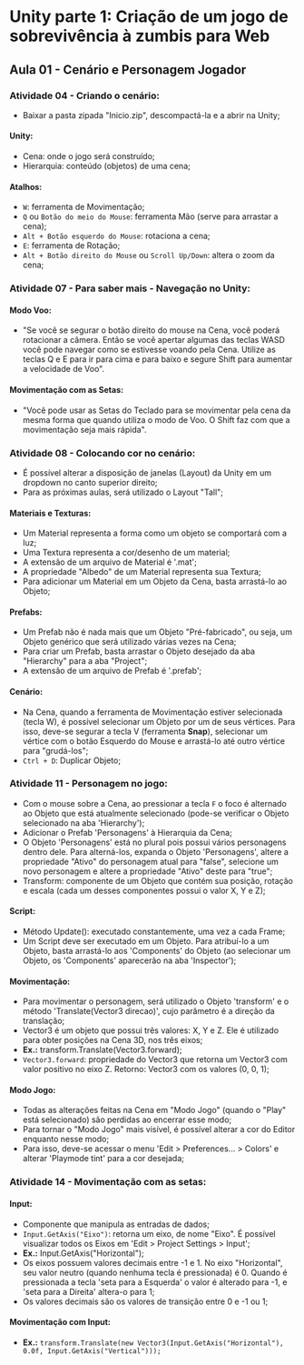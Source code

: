 # Unity parte 1: Criação de um jogo de sobrevivência à zumbis para Web

## Aula 01 - Cenário e Personagem Jogador

### Atividade 04 - Criando o cenário:

- Baixar a pasta zipada "Inicio.zip", descompactá-la e a abrir na Unity;

#### Unity:

- Cena: onde o jogo será construído;
- Hierarquia: conteúdo (objetos) de uma cena;

#### Atalhos:

- `W`: ferramenta de Movimentação;
- `Q` ou `Botão do meio do Mouse`: ferramenta Mão (serve para arrastar a cena);
- `Alt + Botão esquerdo do Mouse`: rotaciona a cena;
- `E`: ferramenta de Rotação;
- `Alt + Botão direito do Mouse` ou `Scroll Up/Down`: altera o zoom da cena;

### Atividade 07 - Para saber mais - Navegação no Unity:

#### Modo Voo:

- "Se você se segurar o botão direito do mouse na Cena, você poderá rotacionar a câmera. Então se você apertar algumas das teclas WASD você pode navegar como se estivesse voando pela Cena. Utilize as teclas Q e E para ir para cima e para baixo e segure Shift para aumentar a velocidade de Voo".

#### Movimentação com as Setas:

- "Você pode usar as Setas​ do Teclado para se movimentar pela cena da mesma forma que quando utiliza o modo de Voo. O Shift ​faz com que a movimentação seja mais rápida".

### Atividade 08 - Colocando cor no cenário:

- É possível alterar a disposição de janelas (Layout) da Unity em um dropdown no canto superior direito;
- Para as próximas aulas, será utilizado o Layout "Tall";

#### Materiais e Texturas:

- Um Material representa a forma como um objeto se comportará com a luz;
- Uma Textura representa a cor/desenho de um material;
- A extensão de um arquivo de Material é '.mat';
- A propriedade "Albedo" de um Material representa sua Textura;
- Para adicionar um Material em um Objeto da Cena, basta arrastá-lo ao Objeto;

#### Prefabs:

- Um Prefab não é nada mais que um Objeto "Pré-fabricado", ou seja, um Objeto genérico que será utilizado várias vezes na Cena;
- Para criar um Prefab, basta arrastar o Objeto desejado da aba "Hierarchy" para a aba "Project";
- A extensão de um arquivo de Prefab é '.prefab';

#### Cenário:

- Na Cena, quando a ferramenta de Movimentação estiver selecionada (tecla W), é possível selecionar um Objeto por um de seus vértices. Para isso, deve-se segurar a tecla V (ferramenta **Snap**), selecionar um vértice com o botão Esquerdo do Mouse e arrastá-lo até outro vértice para "grudá-los";
- `Ctrl + D`: Duplicar Objeto;

### Atividade 11 - Personagem no jogo:

- Com o mouse sobre a Cena, ao pressionar a tecla `F` o foco é alternado ao Objeto que está atualmente selecionado (pode-se verificar o Objeto selecionado na aba 'Hierarchy');
- Adicionar o Prefab 'Personagens' à Hierarquia da Cena;
- O Objeto 'Personagens' está no plural pois possui vários personagens dentro dele. Para alterná-los, expanda o Objeto 'Personagens', altere a propriedade "Ativo" do personagem atual para "false", selecione um novo personagem e altere a propriedade "Ativo" deste para "true";
- Transform: componente de um Objeto que contém sua posição, rotação e escala (cada um desses componentes possui o valor X, Y e Z);

#### Script:

- Método Update(): executado constantemente, uma vez a cada Frame;
- Um Script deve ser executado em um Objeto. Para atribuí-lo a um Objeto, basta arrastá-lo aos 'Components' do Objeto (ao selecionar um Objeto, os 'Components' aparecerão na aba 'Inspector');

#### Movimentação:

- Para movimentar o personagem, será utilizado o Objeto 'transform' e o método 'Translate(Vector3 direcao)', cujo parâmetro é a direção da translação;
- Vector3 é um objeto que possui três valores: X, Y e Z. Ele é utilizado para obter posições na Cena 3D, nos três eixos;
- **Ex.:** transform.Translate(Vector3.forward);
- `Vector3.forward`: propriedade do Vector3 que retorna um Vector3 com valor positivo no eixo Z. Retorno: Vector3 com os valores (0, 0, 1);

#### Modo Jogo:

- Todas as alterações feitas na Cena em "Modo Jogo" (quando o "Play" está selecionado) são perdidas ao encerrar esse modo;
- Para tornar o "Modo Jogo" mais visível, é possível alterar a cor do Editor enquanto nesse modo;
- Para isso, deve-se acessar o menu 'Edit > Preferences... > Colors' e alterar 'Playmode tint' para a cor desejada;

### Atividade 14 - Movimentação com as setas:

#### Input:

- Componente que manipula as entradas de dados;
- `Input.GetAxis("Eixo")`: retorna um eixo, de nome "Eixo". É possível visualizar todos os Eixos em 'Edit > Project Settings > Input';
- **Ex.:** Input.GetAxis("Horizontal");
- Os eixos possuem valores decimais entre -1 e 1. No eixo "Horizontal", seu valor neutro (quando nenhuma tecla é pressionada) é 0. Quando é pressionada a tecla 'seta para a Esquerda' o valor é alterado para -1, e 'seta para a Direita' altera-o para 1;
- Os valores decimais são os valores de transição entre 0 e -1 ou 1;

#### Movimentação com Input:

- **Ex.:** `transform.Translate(new Vector3(Input.GetAxis("Horizontal"), 0.0f, Input.GetAxis("Vertical")));`